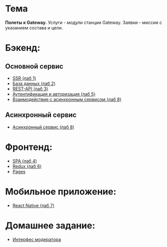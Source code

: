 # Тема
**Полеты к Gateway.**
Услуги - модули станции Gateway.
Заявки - миссии с указанием состава и цели.


# Бэкенд:
## Основной сервис
- [SSR (лаб 1)](https://github.com/Blessed011/DevIntApp-backend/tree/ssr)
- [База данных (лаб 2)](https://github.com/Blessed011/DevIntApp-backend/tree/databases)
- [REST-API (лаб 3)](https://github.com/Blessed011/DevIntApp-backend/tree/web-service)
- [Аутентификация и авторизация (лаб 5)](https://github.com/Blessed011/DevIntApp-backend/tree/authorization)
- [Взаимодействие с асинхронным сервисом (лаб 8)](https://github.com/Blessed011/DevIntApp-backend/tree/async-service)
## Асинхронный сервис
- [Асинхронный сервис (лаб 8)](https://github.com/Blessed011/DevIntApp-AsyncService)

# Фронтенд:
- [SPA (лаб 4)](https://github.com/Blessed011/DevIntApp-frontend/tree/spa)
- [Redux (лаб 6)](https://github.com/Blessed011/DevIntApp-frontend/tree/redux)
- [Pages](https://blessed011.github.io/DevIntApp-frontend)

# Мобильное приложение:
- [React Native (лаб 7)](https://github.com/Blessed011/DevIntApp-MobileApp/tree/mobile)

# Домашнее задание:
- [Интерфес модератора](https://github.com/Blessed011/DevIntApp-frontend/tree/moderator)

